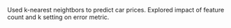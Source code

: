 Used k-nearest neightbors to predict car prices.  Explored impact of feature count and k setting on error metric.
